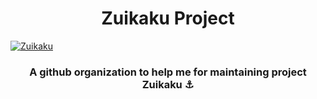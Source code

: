 <h1 align="center">Zuikaku Project</h1>
<a href="https://"><img src="https://user-images.githubusercontent.com/67855694/175782059-60b0d171-3f9d-4a0c-ad9e-977bf8776d90.png" alt="Zuikaku" /></a>

<h3 align="center">A github organization to help me for maintaining project Zuikaku ⚓</h3>
